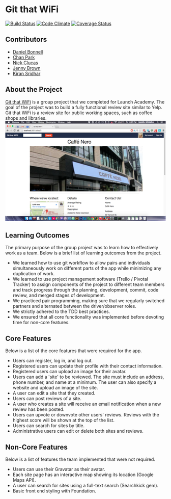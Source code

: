 Git that WiFi
====
[![Build Status](https://travis-ci.org/danielbonnell/git_that_wifi.svg?branch=DB_1_view_page_details)](https://travis-ci.org/danielbonnell/git_that_wifi)
[![Code Climate](https://codeclimate.com/github/danielbonnell/git_that_wifi.png)](https://codeclimate.com/github/danielbonnell/git_that_wifi)
[![Coverage Status](https://coveralls.io/repos/danielbonnell/git_that_wifi/badge.png)](https://coveralls.io/r/danielbonnell/git_that_wifi)

## Contributors
* [Daniel Bonnell](http://www.github.com/danielbonnell)
* [Chan Park](http://www.github.com/chanhpark)
* [Nick Clucas](http://www.github.com/nickcluc)
* [Jenny Brown](http://www.github.com/jennyzbrown)
* [Kiran Sridhar](http://www.github.com/kiransridhar)

## About the Project
[Git that WiFi](http://stark-peak-6172.herokuapp.com/) is a group project that we completed for Launch Academy. The goal of the project was to build a fully functional review site similar to Yelp. Git that WiFi is a review site for public working spaces, such as coffee shops and libraries.
![Git that WiFi!](https://github.com/danielbonnell/git_that_wifi/blob/master/screenshot.png)

## Learning Outcomes
The primary purpose of the group project was to learn how to effectively work as a team. Below is a brief list of learning outcomes from the project.
* We learned how to use git workflow to allow pairs and individuals simultaneously work on different parts of the app while minimizing any duplication of work.
* We learned to use project management software (Trello / Pivotal Tracker) to assign components of the project to different team members and track progress through the planning, development, commit, code review, and merged stages of development.
* We practiced pair programming, making sure that we regularly switched partners and alternated between the driver/observer roles.
* We strictly adhered to the TDD best practices.
* We ensured that all core functionality was implemented before devoting time for non-core features.

## Core Features
Below is a list of the core features that were required for the app.
* Users can register, log in, and log out.
* Registered users can update their profile with their contact information.
* Registered users can upload an image for their avatar.
* Users can add a 'site' to be reviewed. The site must include an address, phone number, and name at a minimum. The user can also specify a website and upload an image of the site.
* A user can edit a site that they created.
* Users can post reviews of a site.
* A user who creates a site will receive an email notification when a new review has been posted.
* Users can upvote or downvote other users' reviews. Reviews with the highest score will be shown at the top of the list.
* Users can search for sites by title.
* Administrative users can edit or delete both sites and reviews.

## Non-Core Features
Below is a list of features the team implemented that were not required.
* Users can use their Gravatar as their avatar.
* Each site page has an interactive map showing its location (Google Maps API).
* A user can search for sites using a full-text search (Searchkick gem).
* Basic front end styling with Foundation.
